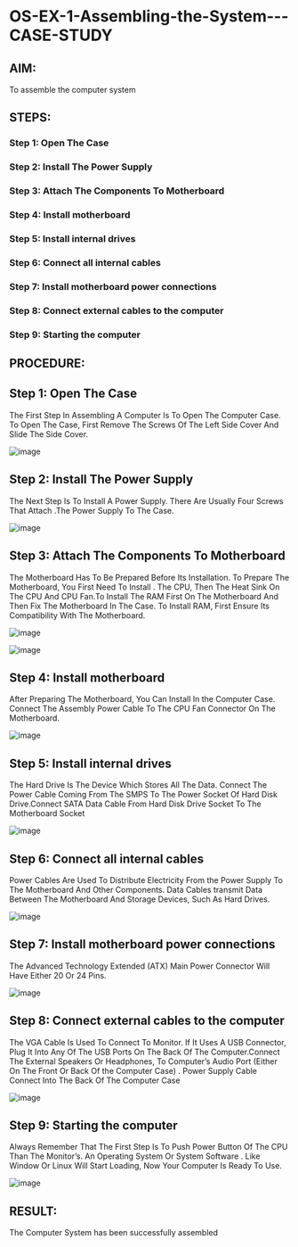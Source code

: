 # OS-EX-1-Assembling-the-System---CASE-STUDY
## AIM:
To assemble the computer system

## STEPS:
### Step 1: Open The Case 
### Step 2: Install The Power Supply 
### Step 3: Attach The Components To Motherboard
### Step 4: Install motherboard 
### Step 5: Install internal drives 
### Step 6: Connect all internal cables 
### Step 7: Install motherboard power connections
### Step 8: Connect external cables to the computer 
### Step 9: Starting the computer

## PROCEDURE:
## Step 1: Open The Case
The First Step In Assembling A Computer Is To Open The Computer Case. To Open The Case, First Remove The Screws Of The Left Side Cover And Slide The Side Cover.

![image](https://github.com/Niroshassithanathan/OS-EX-1-Assembling-the-System---CASE-STUDY/assets/121418437/417ccc30-0297-4971-845e-ef35c3b9160d)

## Step 2: Install The Power Supply
The Next Step Is To Install A Power Supply. There Are Usually Four Screws That Attach .The Power Supply To The Case.

![image](https://github.com/Niroshassithanathan/OS-EX-1-Assembling-the-System---CASE-STUDY/assets/121418437/85661d5b-de85-4381-a9e0-5587b0c0d7bd)

## Step 3: Attach The Components To Motherboard
The Motherboard Has To Be Prepared Before Its Installation. To Prepare The Motherboard, You First Need To Install . The CPU, Then The Heat Sink On The CPU And CPU Fan.To Install The RAM First On The Motherboard And Then Fix The Motherboard In The Case. To Install RAM, First Ensure Its Compatibility With The Motherboard.

![image](https://github.com/Niroshassithanathan/OS-EX-1-Assembling-the-System---CASE-STUDY/assets/121418437/f37efa6a-7be0-4ae9-9647-e3c6f2b64713)

![image](https://github.com/Niroshassithanathan/OS-EX-1-Assembling-the-System---CASE-STUDY/assets/121418437/70a3a147-19e0-47d4-af20-44c0e332ae45)

## Step 4: Install motherboard
After Preparing The Motherboard, You Can Install In the Computer Case. Connect The Assembly Power Cable To The CPU Fan Connector On The Motherboard.

![image](https://github.com/Niroshassithanathan/OS-EX-1-Assembling-the-System---CASE-STUDY/assets/121418437/32b17056-bc2f-4d02-bc27-46b2b21b6c08)

## Step 5: Install internal drives
The Hard Drive Is The Device Which Stores All The Data. Connect The Power Cable Coming From The SMPS To The Power Socket Of Hard Disk Drive.Connect SATA Data Cable From Hard Disk Drive Socket To The Motherboard Socket

![image](https://github.com/Niroshassithanathan/OS-EX-1-Assembling-the-System---CASE-STUDY/assets/121418437/e031c8e2-6071-4b89-8da3-04e9dcd89f82)

## Step 6: Connect all internal cables
Power Cables Are Used To Distribute Electricity From the Power Supply To The Motherboard And Other Components. Data Cables transmit Data Between The Motherboard And Storage Devices, Such As Hard Drives.

![image](https://github.com/Niroshassithanathan/OS-EX-1-Assembling-the-System---CASE-STUDY/assets/121418437/34cbf3ca-d666-41f2-bc7a-5925cc9ca0be)

## Step 7: Install motherboard power connections
The Advanced Technology Extended (ATX) Main Power Connector Will Have Either 20 Or 24 Pins.

![image](https://github.com/Niroshassithanathan/OS-EX-1-Assembling-the-System---CASE-STUDY/assets/121418437/949fd3aa-3a3f-4f0e-8e01-fad564e4933f)

## Step 8: Connect external cables to the computer
The VGA Cable Is Used To Connect To Monitor. If It Uses A USB Connector, Plug It Into Any Of The USB Ports On The Back Of The Computer.Connect The External Speakers Or Headphones, To Computer’s Audio Port (Either On The Front Or Back Of the Computer Case) . Power Supply Cable Connect Into The Back Of The Computer Case

![image](https://github.com/Niroshassithanathan/OS-EX-1-Assembling-the-System---CASE-STUDY/assets/121418437/63f8db4b-1d84-4bbd-93b7-7fe11836c171)

## Step 9: Starting the computer
Always Remember That The First Step Is To Push Power Button Of The CPU Than The Monitor’s. An Operating System Or System Software . Like Window Or Linux Will Start Loading, Now Your Computer Is Ready To Use.

![image](https://github.com/Niroshassithanathan/OS-EX-1-Assembling-the-System---CASE-STUDY/assets/121418437/f3c56fd1-a8c5-45ed-ab5e-a02662314e14)

## RESULT:
The Computer System has been successfully assembled
